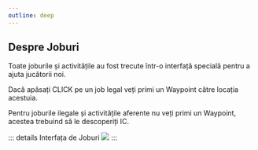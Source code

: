 ```yaml
---
outline: deep
---
```


## Despre Joburi

Toate joburile și activitățile au fost trecute într-o interfață specială pentru a ajuta jucătorii noi.

Dacă apăsați CLICK pe un job legal veți primi un Waypoint către locația acestuia.

Pentru joburile ilegale și activitățile aferente nu veți primi un Waypoint, acestea trebuind să le descoperiți IC.

::: details Interfața de Joburi
  <img src="https://i.imgur.com/M26iBvW.gif"/>
:::